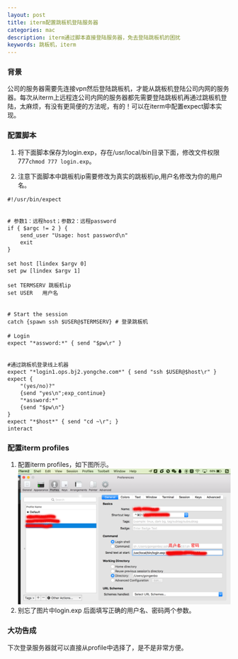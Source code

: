 ```yaml
---
layout: post
title: iterm配置跳板机登陆服务器
categories: mac
description: iterm通过脚本直接登陆服务器，免去登陆跳板机的困扰
keywords: 跳板机，iterm
---
```

###  背景
公司的服务器需要先连接vpn然后登陆跳板机，才能从跳板机登陆公司内网的服务器。每次从iterm上远程连公司内网的服务器都先需要登陆跳板机再通过跳板机登陆，太麻烦，有没有更简便的方法呢，有的！可以在iterm中配置expect脚本实现。
### 配置脚本
1. 将下面脚本保存为login.exp，存在/usr/local/bin目录下面，修改文件权限777`chmod 777 login.exp`。

2. 注意下面脚本中跳板机ip需要修改为真实的跳板机ip,用户名修改为你的用户名。

```
#!/usr/bin/expect


# 参数1：远程host；参数2：远程password
if { $argc != 2 } {
    send_user "Usage: host password\n"
    exit
}

set host [lindex $argv 0]
set pw [lindex $argv 1]

set TERMSERV 跳板机ip
set USER   用户名


# Start the session
catch {spawn ssh $USER@$TERMSERV} # 登录跳板机

# Login
expect "*assword:*" { send "$pw\r" }


#通过跳板机登录线上机器
expect "*login1.ops.bj2.yongche.com*" { send "ssh $USER@$host\r" }
expect {
    "(yes/no)?"
    {send "yes\n";exp_continue}
    "*assword:*"
    {send "$pw\n"}
}
expect "*$host*" { send "cd ~\r"; }
interact
```

### 配置iterm profiles
1. 配置iterm profiles，如下图所示。
![Alt text](https://github.com/gongenbo/gongenbo.github.io/raw/master/img/mac/20171028_iterm.png)
2. 别忘了图片中login.exp 后面填写正确的用户名、密码两个参数。
### 大功告成
下次登录服务器就可以直接从profile中选择了，是不是非常方便。
